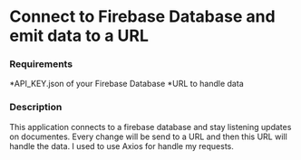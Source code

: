 # Connect to Firebase Database and emit data to a URL

### Requirements
*API_KEY.json of your Firebase Database
*URL to handle data

### Description
This application connects to a firebase database and stay listening updates on documentes. Every change will be send to a URL and then this URL will handle the data.
I used to use Axios for handle my requests.
